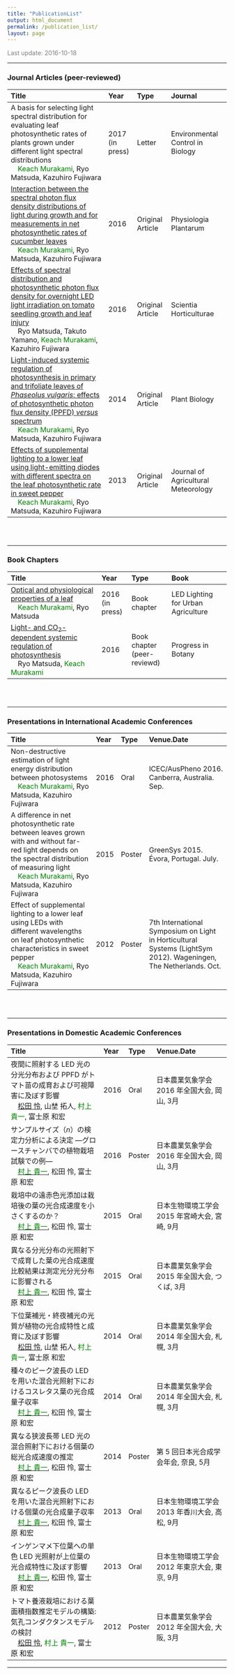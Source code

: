 ```yaml
---
title: "PublicationList"
output: html_document
permalink: /publication_list/
layout: page
---
```


<FONT color="grey">Last update: 2016-10-18  </FONT><br>

--------------




### Journal Articles (peer-reviewed)

|Title                                                                                                                                                                                                                                                                                                                                                                                |Year               |Type             |Journal                             |
|:------------------------------------------------------------------------------------------------------------------------------------------------------------------------------------------------------------------------------------------------------------------------------------------------------------------------------------------------------------------------------------|:------------------|:----------------|:-----------------------------------|
|A basis for selecting light spectral distribution for evaluating leaf photosynthetic rates of plants grown under different light spectral distributions<br>&emsp;<FONT color='green'>Keach Murakami</FONT>, Ryo Matsuda, Kazuhiro Fujiwara                                                                                                                                           |2017<br>(in press) |Letter           |Environmental Control in Biology    |
|<a href = 'http://onlinelibrary.wiley.com/wol1/doi/10.1111/ppl.12421/abstract' target='_blank'>Interaction between the spectral photon flux density distributions of light during growth and for measurements in net photosynthetic rates of cucumber leaves</a><br>&emsp;<FONT color='green'>Keach Murakami</FONT>, Ryo Matsuda, Kazuhiro Fujiwara                                  |2016               |Original Article |Physiologia Plantarum               |
|<a href = 'http://www.sciencedirect.com/science/article/pii/S0304423815303198' target='_blank'>Effects of spectral distribution and photosynthetic photon flux density for overnight LED light irradiation on tomato seedling growth and leaf injury</a><br>&emsp;Ryo Matsuda, Takuto Yamano, <FONT color='green'>Keach Murakami</FONT>, Kazuhiro Fujiwara                           |2016               |Original Article |Scientia Horticulturae              |
|<a href = 'http://onlinelibrary.wiley.com/wol1/doi/10.1111/plb.12055/abstract' target='_blank'>Light-induced systemic regulation of photosynthesis in primary and trifoliate leaves of <i>Phaseolus vulgaris</i>: effects of photosynthetic photon flux density (PPFD) <i>versus</i> spectrum</a><br>&emsp;<FONT color='green'>Keach Murakami</FONT>, Ryo Matsuda, Kazuhiro Fujiwara |2014               |Original Article |Plant Biology                       |
|<a href = 'https://www.jstage.jst.go.jp/article/agrmet/69/2/69_69.2.2/_article' target='_blank'>Effects of supplemental lighting to a lower leaf using light-emitting diodes with different spectra on the leaf photosynthetic rate in sweet pepper</a><br>&emsp;<FONT color='green'>Keach Murakami</FONT>, Ryo Matsuda, Kazuhiro Fujiwara                                           |2013               |Original Article |Journal of Agricultural Meteorology |

<br>
<br>

--------------







### Book Chapters

|Title                                                                                                                                                                                                                   |Year               |Type                           |Book                               |
|:-----------------------------------------------------------------------------------------------------------------------------------------------------------------------------------------------------------------------|:------------------|:------------------------------|:----------------------------------|
|<a href = 'http://www.springer.com/us/book/9789811018466' target='_blank'>Optical and physiological properties of a leaf</a><br>&emsp;<FONT color='green'>Keach Murakami</FONT>, Ryo Matsuda                            |2016<br>(in press) |Book chapter                   |LED Lighting for Urban Agriculture |
|<a href = 'http://www.springer.com/in/book/9783319256863' target='_blank'>Light- and CO<sub>2</sub>-dependent systemic regulation of photosynthesis</a><br>&emsp;Ryo Matsuda, <FONT color='green'>Keach Murakami</FONT> |2016               |Book chapter<br>(peer-reviewd) |Progress in Botany                 |

<br>
<br>

--------------







### Presentations in International Academic Conferences

|Title                                                                                                                                                                                                                                  |Year |Type   |Venue.Date                                                                                                       |
|:--------------------------------------------------------------------------------------------------------------------------------------------------------------------------------------------------------------------------------------|:----|:------|:----------------------------------------------------------------------------------------------------------------|
|Non-destructive estimation of light energy distribution between photosystems<br>&emsp;<FONT color='green'>Keach Murakami</FONT>, Ryo Matsuda, Kazuhiro Fujiwara                                                                        |2016 |Oral   |ICEC/AusPheno 2016. Canberra, Australia. Sep.                                                                    |
|A difference in net photosynthetic rate between leaves grown with and without far-red light depends on the spectral distribution of measuring light<br>&emsp;<FONT color='green'>Keach Murakami</FONT>, Ryo Matsuda, Kazuhiro Fujiwara |2015 |Poster |GreenSys 2015. Évora, Portugal. July.                                                                            |
|Effect of supplemental lighting to a lower leaf using LEDs with different wavelengths on leaf photosynthetic characteristics in sweet pepper<br>&emsp;<FONT color='green'>Keach Murakami</FONT>, Ryo Matsuda, Kazuhiro Fujiwara        |2012 |Poster |7th International Symposium on Light in Horticultural Systems (LightSym 2012). Wageningen, The Netherlands. Oct. |

<br>
<br>

--------------







### Presentations in Domestic Academic Conferences

|Title                                                                                                                                                                       |Year |Type   |Venue.Date                                    |
|:---------------------------------------------------------------------------------------------------------------------------------------------------------------------------|:----|:------|:---------------------------------------------|
|夜間に照射する LED 光の分光分布および PPFD がトマト苗の成育および可視障害に及ぼす影響<br>&emsp;<u>松田 怜</u>, 山埜 拓人, <FONT color='green'>村上 貴一</FONT>, 富士原 和宏 |2016 |Oral   |日本農業気象学会 2016 年全国大会, 岡山, 3月   |
|サンプルサイズ（<i>n</i>）の検定力分析による決定 ―グロースチャンバでの植物栽培試験での例—<br>&emsp;<u><FONT color='green'>村上 貴一</FONT></u>, 松田 怜, 富士原 和宏        |2016 |Poster |日本農業気象学会 2016 年全国大会, 岡山, 3月   |
|栽培中の遠赤色光添加は栽培後の葉の光合成速度を小さくするのか？<br>&emsp;<u><FONT color='green'>村上 貴一</FONT></u>, 松田 怜, 富士原 和宏                                   |2015 |Oral   |日本生物環境工学会 2015 年宮崎大会, 宮崎, 9月 |
|異なる分光分布の光照射下で成育した葉の光合成速度比較結果は測定光分光分布に影響される<br>&emsp;<u><FONT color='green'>村上 貴一</FONT></u>, 松田 怜, 富士原 和宏             |2015 |Oral   |日本農業気象学会 2015 年全国大会, つくば, 3月 |
|下位葉補光・終夜補光の光質が植物の光合成特性と成育に及ぼす影響<br>&emsp;<u>松田 怜</u>, 山埜 拓人, <FONT color='green'>村上 貴一</FONT>, 富士原 和宏                        |2014 |Oral   |日本農業気象学会 2014 年全国大会, 札幌, 3月   |
|種々のピーク波長の LED を用いた混合光照射下におけるコスレタス葉の光合成量子収率<br>&emsp;<u><FONT color='green'>村上 貴一</FONT></u>, 松田 怜, 富士原 和宏                  |2014 |Oral   |日本農業気象学会 2014 年全国大会, 札幌, 3月   |
|異なる狭波長帯 LED 光の混合照射下における個葉の総光合成速度の推定<br>&emsp;<u><FONT color='green'>村上 貴一</FONT></u>, 松田 怜, 富士原 和宏                                |2014 |Poster |第 5 回日本光合成学会年会, 奈良, 5月          |
|異なるピーク波長の LED を用いた混合光照射下における個葉の光合成量子収率<br>&emsp;<u><FONT color='green'>村上 貴一</FONT></u>, 松田 怜, 富士原 和宏                          |2013 |Oral   |日本生物環境工学会 2013 年香川大会, 高松, 9月 |
|インゲンマメ下位葉への単色 LED 光照射が上位葉の光合成特性に及ぼす影響<br>&emsp;<u><FONT color='green'>村上 貴一</FONT></u>, 松田 怜, 富士原 和宏                            |2013 |Oral   |日本生物環境工学会 2012 年東京大会, 東京, 9月 |
|トマト養液栽培における葉面積指数推定モデルの構築: 気孔コンダクタンスモデルの検討<br>&emsp;<u>松田 怜</u>, <FONT color='green'>村上 貴一</FONT>, 富士原 和宏                 |2012 |Poster |日本農業気象学会 2012 年全国大会, 大阪, 3月   |

----


